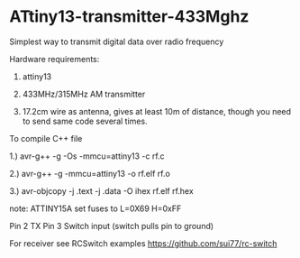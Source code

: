 # ATtiny13-transmitter-433Mghz
Simplest way to transmit digital data over radio frequency

Hardware requirements:

1. attiny13 

2. 433MHz/315MHz AM transmitter

3. 17.2cm wire as antenna, gives at least 10m of distance, though you need to send same code several times.

To compile C++ file

1.) avr-g++ -g -Os -mmcu=attiny13 -c rf.c

2.) avr-g++ -g -mmcu=attiny13 -o rf.elf rf.o

3.) avr-objcopy -j .text -j .data -O ihex rf.elf rf.hex

note: ATTINY15A set fuses to L=0X69 H=0xFF

Pin 2 TX
Pin 3 Switch input (switch pulls pin to ground)

For receiver see RCSwitch examples
https://github.com/sui77/rc-switch
